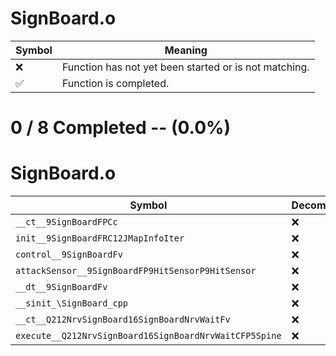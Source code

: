 # SignBoard.o
| Symbol | Meaning 
| ------------- | ------------- 
| :x: | Function has not yet been started or is not matching. 
| :white_check_mark: | Function is completed. 


# 0 / 8 Completed -- (0.0%)
# SignBoard.o
| Symbol | Decompiled? |
| ------------- | ------------- |
| `__ct__9SignBoardFPCc` | :x: |
| `init__9SignBoardFRC12JMapInfoIter` | :x: |
| `control__9SignBoardFv` | :x: |
| `attackSensor__9SignBoardFP9HitSensorP9HitSensor` | :x: |
| `__dt__9SignBoardFv` | :x: |
| `__sinit_\SignBoard_cpp` | :x: |
| `__ct__Q212NrvSignBoard16SignBoardNrvWaitFv` | :x: |
| `execute__Q212NrvSignBoard16SignBoardNrvWaitCFP5Spine` | :x: |
